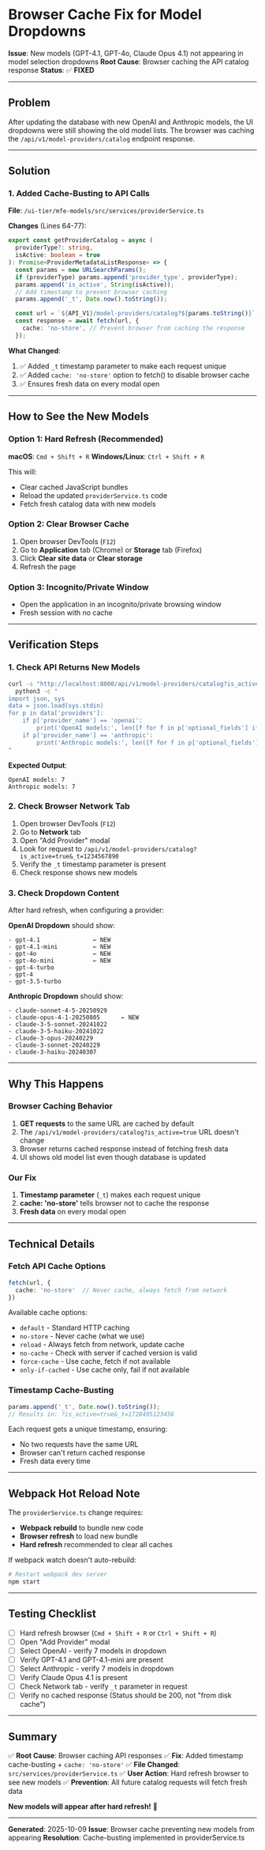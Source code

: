 # Browser Cache Fix for Model Dropdowns

**Issue**: New models (GPT-4.1, GPT-4o, Claude Opus 4.1) not appearing in model selection dropdowns
**Root Cause**: Browser caching the API catalog response
**Status**: ✅ **FIXED**

---

## Problem

After updating the database with new OpenAI and Anthropic models, the UI dropdowns were still showing the old model lists. The browser was caching the `/api/v1/model-providers/catalog` endpoint response.

---

## Solution

### 1. Added Cache-Busting to API Calls

**File**: `/ui-tier/mfe-models/src/services/providerService.ts`

**Changes** (Lines 64-77):
```typescript
export const getProviderCatalog = async (
  providerType?: string,
  isActive: boolean = true
): Promise<ProviderMetadataListResponse> => {
  const params = new URLSearchParams();
  if (providerType) params.append('provider_type', providerType);
  params.append('is_active', String(isActive));
  // Add timestamp to prevent browser caching
  params.append('_t', Date.now().toString());

  const url = `${API_V1}/model-providers/catalog?${params.toString()}`;
  const response = await fetch(url, {
    cache: 'no-store', // Prevent browser from caching the response
  });
```

**What Changed**:
1. ✅ Added `_t` timestamp parameter to make each request unique
2. ✅ Added `cache: 'no-store'` option to fetch() to disable browser cache
3. ✅ Ensures fresh data on every modal open

---

## How to See the New Models

### Option 1: Hard Refresh (Recommended)
**macOS**: `Cmd + Shift + R`
**Windows/Linux**: `Ctrl + Shift + R`

This will:
- Clear cached JavaScript bundles
- Reload the updated `providerService.ts` code
- Fetch fresh catalog data with new models

### Option 2: Clear Browser Cache
1. Open browser DevTools (`F12`)
2. Go to **Application** tab (Chrome) or **Storage** tab (Firefox)
3. Click **Clear site data** or **Clear storage**
4. Refresh the page

### Option 3: Incognito/Private Window
- Open the application in an incognito/private browsing window
- Fresh session with no cache

---

## Verification Steps

### 1. Check API Returns New Models
```bash
curl -s "http://localhost:8000/api/v1/model-providers/catalog?is_active=true" | \
  python3 -c "
import json, sys
data = json.load(sys.stdin)
for p in data['providers']:
    if p['provider_name'] == 'openai':
        print('OpenAI models:', len([f for f in p['optional_fields'] if f['name']=='default_model'][0]['options']))
    if p['provider_name'] == 'anthropic':
        print('Anthropic models:', len([f for f in p['optional_fields'] if f['name']=='default_model'][0]['options']))
"
```

**Expected Output**:
```
OpenAI models: 7
Anthropic models: 7
```

### 2. Check Browser Network Tab
1. Open browser DevTools (`F12`)
2. Go to **Network** tab
3. Open "Add Provider" modal
4. Look for request to `/api/v1/model-providers/catalog?is_active=true&_t=1234567890`
5. Verify the `_t` timestamp parameter is present
6. Check response shows new models

### 3. Check Dropdown Content
After hard refresh, when configuring a provider:

**OpenAI Dropdown** should show:
```
- gpt-4.1               ← NEW
- gpt-4.1-mini          ← NEW
- gpt-4o                ← NEW
- gpt-4o-mini           ← NEW
- gpt-4-turbo
- gpt-4
- gpt-3.5-turbo
```

**Anthropic Dropdown** should show:
```
- claude-sonnet-4-5-20250929
- claude-opus-4-1-20250805      ← NEW
- claude-3-5-sonnet-20241022
- claude-3-5-haiku-20241022
- claude-3-opus-20240229
- claude-3-sonnet-20240229
- claude-3-haiku-20240307
```

---

## Why This Happens

### Browser Caching Behavior
1. **GET requests** to the same URL are cached by default
2. The `/api/v1/model-providers/catalog?is_active=true` URL doesn't change
3. Browser returns cached response instead of fetching fresh data
4. UI shows old model list even though database is updated

### Our Fix
1. **Timestamp parameter** (`_t`) makes each request unique
2. **cache: 'no-store'** tells browser not to cache the response
3. **Fresh data** on every modal open

---

## Technical Details

### Fetch API Cache Options
```typescript
fetch(url, {
  cache: 'no-store'  // Never cache, always fetch from network
})
```

Available cache options:
- `default` - Standard HTTP caching
- `no-store` - Never cache (what we use)
- `reload` - Always fetch from network, update cache
- `no-cache` - Check with server if cached version is valid
- `force-cache` - Use cache, fetch if not available
- `only-if-cached` - Use cache only, fail if not available

### Timestamp Cache-Busting
```typescript
params.append('_t', Date.now().toString());
// Results in: ?is_active=true&_t=1728495123456
```

Each request gets a unique timestamp, ensuring:
- No two requests have the same URL
- Browser can't return cached response
- Fresh data every time

---

## Webpack Hot Reload Note

The `providerService.ts` change requires:
- **Webpack rebuild** to bundle new code
- **Browser refresh** to load new bundle
- **Hard refresh** recommended to clear all caches

If webpack watch doesn't auto-rebuild:
```bash
# Restart webpack dev server
npm start
```

---

## Testing Checklist

- [ ] Hard refresh browser (`Cmd + Shift + R` or `Ctrl + Shift + R`)
- [ ] Open "Add Provider" modal
- [ ] Select OpenAI - verify 7 models in dropdown
- [ ] Verify GPT-4.1 and GPT-4.1-mini are present
- [ ] Select Anthropic - verify 7 models in dropdown
- [ ] Verify Claude Opus 4.1 is present
- [ ] Check Network tab - verify `_t` parameter in request
- [ ] Verify no cached response (Status should be 200, not "from disk cache")

---

## Summary

✅ **Root Cause**: Browser caching API responses
✅ **Fix**: Added timestamp cache-busting + `cache: 'no-store'`
✅ **File Changed**: `src/services/providerService.ts`
✅ **User Action**: Hard refresh browser to see new models
✅ **Prevention**: All future catalog requests will fetch fresh data

**New models will appear after hard refresh!** 🎉

---

**Generated**: 2025-10-09
**Issue**: Browser cache preventing new models from appearing
**Resolution**: Cache-busting implemented in providerService.ts
